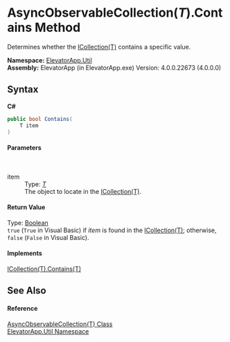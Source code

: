 # AsyncObservableCollection(*T*).Contains Method 
 

Determines whether the <a href="http://msdn2.microsoft.com/en-us/library/92t2ye13" target="_blank">ICollection(T)</a> contains a specific value.

**Namespace:**&nbsp;<a href="N_ElevatorApp_Util">ElevatorApp.Util</a><br />**Assembly:**&nbsp;ElevatorApp (in ElevatorApp.exe) Version: 4.0.0.22673 (4.0.0.0)

## Syntax

**C#**<br />
``` C#
public bool Contains(
	T item
)
```


#### Parameters
&nbsp;<dl><dt>item</dt><dd>Type: <a href="T_ElevatorApp_Util_AsyncObservableCollection_1">*T*</a><br />The object to locate in the <a href="http://msdn2.microsoft.com/en-us/library/92t2ye13" target="_blank">ICollection(T)</a>.</dd></dl>

#### Return Value
Type: <a href="http://msdn2.microsoft.com/en-us/library/a28wyd50" target="_blank">Boolean</a><br />`true` (`True` in Visual Basic) if *item* is found in the <a href="http://msdn2.microsoft.com/en-us/library/92t2ye13" target="_blank">ICollection(T)</a>; otherwise, `false` (`False` in Visual Basic).

#### Implements
<a href="http://msdn2.microsoft.com/en-us/library/k5cf1d56" target="_blank">ICollection(T).Contains(T)</a><br />

## See Also


#### Reference
<a href="T_ElevatorApp_Util_AsyncObservableCollection_1">AsyncObservableCollection(T) Class</a><br /><a href="N_ElevatorApp_Util">ElevatorApp.Util Namespace</a><br />
